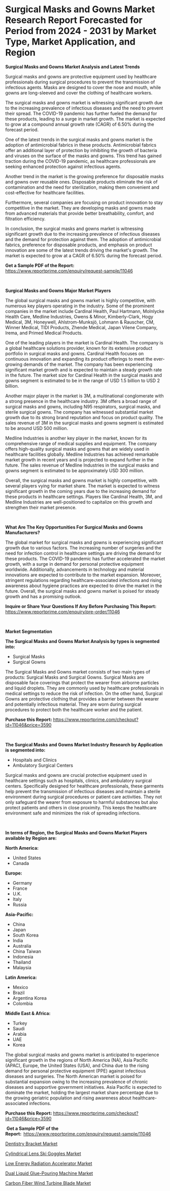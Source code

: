 <p><h1>Surgical Masks and Gowns Market Research Report Forecasted for Period from 2024 -  2031 by Market Type, Market Application, and Region</h1></p><p><strong>Surgical Masks and Gowns Market Analysis and Latest Trends</strong></p>
<p><p>Surgical masks and gowns are protective equipment used by healthcare professionals during surgical procedures to prevent the transmission of infectious agents. Masks are designed to cover the nose and mouth, while gowns are long-sleeved and cover the clothing of healthcare workers.</p><p>The surgical masks and gowns market is witnessing significant growth due to the increasing prevalence of infectious diseases and the need to prevent their spread. The COVID-19 pandemic has further fueled the demand for these products, leading to a surge in market growth. The market is expected to grow at a compound annual growth rate (CAGR) of 6.50% during the forecast period.</p><p>One of the latest trends in the surgical masks and gowns market is the adoption of antimicrobial fabrics in these products. Antimicrobial fabrics offer an additional layer of protection by inhibiting the growth of bacteria and viruses on the surface of the masks and gowns. This trend has gained traction during the COVID-19 pandemic, as healthcare professionals are seeking enhanced protection against infectious agents.</p><p>Another trend in the market is the growing preference for disposable masks and gowns over reusable ones. Disposable products eliminate the risk of contamination and the need for sterilization, making them convenient and cost-effective for healthcare facilities.</p><p>Furthermore, several companies are focusing on product innovation to stay competitive in the market. They are developing masks and gowns made from advanced materials that provide better breathability, comfort, and filtration efficiency.</p><p>In conclusion, the surgical masks and gowns market is witnessing significant growth due to the increasing prevalence of infectious diseases and the demand for protection against them. The adoption of antimicrobial fabrics, preference for disposable products, and emphasis on product innovation are some of the latest trends driving the market's growth. The market is expected to grow at a CAGR of 6.50% during the forecast period.</p></p>
<p><strong>Get a Sample PDF of the Report:&nbsp;</strong> <a href="https://www.reportprime.com/enquiry/request-sample/11046">https://www.reportprime.com/enquiry/request-sample/11046</a></p>
<p>&nbsp;</p>
<p><strong>Surgical Masks and Gowns Major Market Players</strong></p>
<p><p>The global surgical masks and gowns market is highly competitive, with numerous key players operating in the industry. Some of the prominent companies in the market include Cardinal Health, Paul Hartmann, Molnlycke Health Care, Medline Industries, Owens & Minor, Kimberly-Clark, Hogy Medical, 3M, Honeywell, Ahlstrom-Munksjö, Lohmann & Rauscher, CM, Winner Medical, TIDI Products, Zhende Medical, Japan Vilene Company, Irema, and Primed Medical Products.</p><p>One of the leading players in the market is Cardinal Health. The company is a global healthcare solutions provider, known for its extensive product portfolio in surgical masks and gowns. Cardinal Health focuses on continuous innovation and expanding its product offerings to meet the ever-growing demands of the market. The company has been experiencing significant market growth and is expected to maintain a steady growth rate in the future. The market size for Cardinal Health in the surgical masks and gowns segment is estimated to be in the range of USD 1.5 billion to USD 2 billion.</p><p>Another major player in the market is 3M, a multinational conglomerate with a strong presence in the healthcare industry. 3M offers a broad range of surgical masks and gowns, including N95 respirators, surgical masks, and sterile surgical gowns. The company has witnessed substantial market growth due to its strong brand reputation and focus on product quality. The sales revenue of 3M in the surgical masks and gowns segment is estimated to be around USD 500 million.</p><p>Medline Industries is another key player in the market, known for its comprehensive range of medical supplies and equipment. The company offers high-quality surgical masks and gowns that are widely used in healthcare facilities globally. Medline Industries has achieved remarkable market growth in recent years and is projected to expand further in the future. The sales revenue of Medline Industries in the surgical masks and gowns segment is estimated to be approximately USD 300 million.</p><p>Overall, the surgical masks and gowns market is highly competitive, with several players vying for market share. The market is expected to witness significant growth in the coming years due to the increasing demand for these products in healthcare settings. Players like Cardinal Health, 3M, and Medline Industries are well-positioned to capitalize on this growth and strengthen their market presence.</p></p>
<p>&nbsp;</p>
<p><strong>What Are The Key Opportunities For Surgical Masks and Gowns Manufacturers?</strong></p>
<p><p>The global market for surgical masks and gowns is experiencing significant growth due to various factors. The increasing number of surgeries and the need for infection control in healthcare settings are driving the demand for these products. The COVID-19 pandemic has further accelerated the market growth, with a surge in demand for personal protective equipment worldwide. Additionally, advancements in technology and material innovations are expected to contribute to the market expansion. Moreover, stringent regulations regarding healthcare-associated infections and rising awareness about hygiene practices are expected to drive the market in the future. Overall, the surgical masks and gowns market is poised for steady growth and has a promising outlook.</p></p>
<p><strong>Inquire or Share Your Questions If Any Before Purchasing This Report:</strong> <a href="https://www.reportprime.com/enquiry/pre-order/11046">https://www.reportprime.com/enquiry/pre-order/11046</a></p>
<p>&nbsp;</p>
<p><strong>Market Segmentation</strong></p>
<p><strong>The Surgical Masks and Gowns Market Analysis by types is segmented into:</strong></p>
<p><ul><li>Surgical Masks</li><li>Surgical Gowns</li></ul></p>
<p><p>The Surgical Masks and Gowns market consists of two main types of products: Surgical Masks and Surgical Gowns. Surgical Masks are disposable face coverings that protect the wearer from airborne particles and liquid droplets. They are commonly used by healthcare professionals in medical settings to reduce the risk of infection. On the other hand, Surgical Gowns are protective clothing that provides a barrier between the wearer and potentially infectious material. They are worn during surgical procedures to protect both the healthcare worker and the patient.</p></p>
<p><strong>Purchase this Report:&nbsp;</strong><a href="https://www.reportprime.com/checkout?id=11046&price=3590">https://www.reportprime.com/checkout?id=11046&price=3590</a></p>
<p>&nbsp;</p>
<p><strong>The Surgical Masks and Gowns Market Industry Research by Application is segmented into:</strong></p>
<p><ul><li>Hospitals and Clinics</li><li>Ambulatory Surgical Centers</li></ul></p>
<p><p>Surgical masks and gowns are crucial protective equipment used in healthcare settings such as hospitals, clinics, and ambulatory surgical centers. Specifically designed for healthcare professionals, these garments help prevent the transmission of infectious diseases and maintain a sterile environment during surgical procedures or patient care activities. They not only safeguard the wearer from exposure to harmful substances but also protect patients and others in close proximity. This keeps the healthcare environment safe and minimizes the risk of spreading infections.</p></p>
<p>&nbsp;</p>
<p><strong>In terms of Region, the Surgical Masks and Gowns Market Players available by Region are:</strong></p>
<p>
    <p> <strong> North America: </strong>
        <ul>
            <li>United States</li>
            <li>Canada</li>
        </ul>
        </p> 
    <p> <strong> Europe: </strong>
        <ul>
            <li>Germany</li>
            <li>France</li>
            <li>U.K.</li>
            <li>Italy</li>
            <li>Russia</li>
        </ul>
        </p> 
    <p> <strong> Asia-Pacific: </strong>
        <ul>
            <li>China</li>
            <li>Japan</li>
            <li>South Korea</li>
            <li>India</li>
            <li>Australia</li>
            <li>China Taiwan</li>
            <li>Indonesia</li>
            <li>Thailand</li>
            <li>Malaysia</li>
        </ul>
        </p> 
    <p> <strong> Latin America: </strong>
        <ul>
            <li>Mexico</li>
            <li>Brazil</li>
            <li>Argentina Korea</li>
            <li>Colombia</li>
        </ul>
        </p> 
    <p> <strong> Middle East & Africa: </strong>
        <ul>
            <li>Turkey</li>
            <li>Saudi</li>
            <li>Arabia</li>
            <li>UAE</li>
            <li>Korea</li>
        </ul>
    </p>
    </p>
<p><p>The global surgical masks and gowns market is anticipated to experience significant growth in the regions of North America (NA), Asia Pacific (APAC), Europe, the United States (USA), and China due to the rising demand for personal protective equipment (PPE) against infectious diseases and surgeries. The North American market is poised for substantial expansion owing to the increasing prevalence of chronic diseases and supportive government initiatives. Asia Pacific is expected to dominate the market, holding the largest market share percentage due to the growing geriatric population and rising awareness about healthcare-associated infections.</p></p>
<p><strong>Purchase this Report: </strong><a href="https://www.reportprime.com/checkout?id=11046&price=3590">https://www.reportprime.com/checkout?id=11046&price=3590</a></p>
<p>&nbsp;<strong>Get a Sample PDF of the Report:&nbsp;&nbsp;</strong><a href="https://www.reportprime.com/enquiry/request-sample/11046">https://www.reportprime.com/enquiry/request-sample/11046</a></p>
<p><strong></strong></p>
<p><p><a href="https://medium.com/@gracedavis57/dentistry-bracket-market-furnishes-information-on-market-share-market-trends-and-market-growth-0fa962e12a82">Dentistry Bracket Market</a></p><p><a href="https://medium.com/@gracedavis57/cylindrical-lens-ski-goggles-market-the-key-to-successful-business-strategy-forecast-till-2031-2b2ba34e2fff">Cylindrical Lens Ski Goggles Market</a></p><p><a href="https://medium.com/@gracedavis57/low-energy-radiation-accelerator-market-size-cagr-trends-2024-2030-cf2a221516ab">Low Energy Radiation Accelerator Market</a></p><p><a href="https://medium.com/@gracedavis57/dual-liquid-glue-pouring-machine-market-competitive-analysis-market-trends-and-forecast-to-2031-b31910183ecb">Dual Liquid Glue-Pouring Machine Market</a></p><p><a href="https://medium.com/@gracedavis57/carbon-fiber-wind-turbine-blade-market-size-cagr-trends-2024-2030-84f8de71ce65">Carbon Fiber Wind Turbine Blade Market</a></p></p>